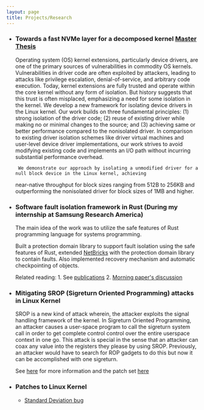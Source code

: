 ```yaml
---
layout: page
title: Projects/Research
---
```


 - ### Towards a fast NVMe layer for a decomposed kernel [Master Thesis](http://abhirambal.github.io/Thesis_final_u1009804.pdf)
	Operating system (OS) kernel extensions, particularly device drivers, are one of the primary sources of 
	vulnerabilities in commodity OS kernels. Vulnerabilities in driver code are often exploited by attackers, 
	leading to attacks like privilege escalation, denial-of-service, and arbitrary code execution. 
	Today, kernel extensions are fully trusted and operate within the core kernel without any form of isolation. 
	But history suggests that this trust is often misplaced, emphasizing a need for some isolation in the kernel.
	We develop a new framework for isolating device drivers in the Linux kernel. Our work builds on three fundamental 
	principles: (1) strong isolation of the driver code; (2) reuse of existing driver while making no or minimal changes 
	to the source; and (3) achieving same or better performance compared to the nonisolated driver. In comparison to
	existing driver isolation schemes like driver virtual machines and user-level device driver implementations, our work 
	strives to avoid modifying existing code and implements an I/O path without incurring substantial performance overhead. 

        We demonstrate our approach by isolating a unmodified driver for a null block device in the Linux kernel, achieving 
	near-native throughput for block sizes ranging from 512B to 256KB and outperforming the nonisolated driver for block 
	sizes of 1MB and higher.

 - ### Software fault isolation framework in Rust (During my internship at Samsung Research America)
	The main idea of the work was to utilize the safe features of Rust programming language for systems programming.

	Built a protection domain library to support fault isolation using the safe features of Rust,
	extended [NetBricks](https://github.com/NetSys/NetBricks) with the protection domain library to contain faults.
	Also implemented recovery mechanism and automatic checkpointing of objects.

	Related reading:
		1. See [publications](http://abhirambal.github.io/publications/)
		2. [Morning paper's discussion](https://blog.acolyer.org/2017/06/14/system-programming-in-rust-beyond-safety/) 

 - ### Mitigating SROP (Sigreturn Oriented Programming) attacks in Linux Kernel 
	
	SROP is a new kind of attack wherein, the attacker exploits the signal handling framework of the kernel. 
	In Sigreturn Oriented Programming, an attacker causes a user-space program to call the sigreturn system call in order 
	to get complete control control over the entire userspace context in one go. This attack is special in the sense that 
	an attacker can coax any value into the registers they please by using SROP. 
	Previously, an attacker would have to search for ROP gadgets to do this but now it can be accomplished with one sigreturn.

	See [here](http://www.cs.vu.nl/~herbertb/papers/srop_sp14.pdf) for more information and the patch set [here](https://lkml.org/lkml/2016/2/6/166)

 - ### Patches to Linux Kernel
	- [Standard Deviation bug](https://git.kernel.org/pub/scm/linux/kernel/git/stable/stable-queue.git/tree/queue-4.11/staging-iio-tsl2x7x_core-fix-standard-deviation-calculation.patch?id=8f717a5ca7b61c0685645caf62f4589310954c7b)
